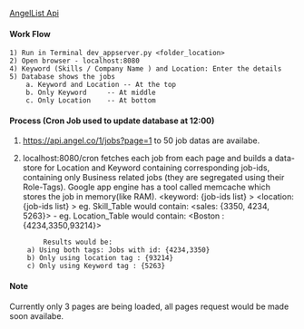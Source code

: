 [AngelList Api](http://angel.co/)

#### Work Flow
	
	1) Run in Terminal dev_appserver.py <folder_location>
	2) Open browser - localhost:8080
	4) Keyword (Skills / Company Name ) and Location: Enter the details
	5) Database shows the jobs
		a. Keyword and Location -- At the top
		b. Only Keyword 	-- At middle
		c. Only Location 	-- At bottom

#### Process (Cron Job used to update database at 12:00)
1) https://api.angel.co/1/jobs?page=1 to 50 job datas are availabe. 
2) localhost:8080/cron fetches each job from each page and builds a data-store for Location and Keyword containing corresponding job-ids, containing only Business related jobs (they are segregated using their Role-Tags).
Google app engine has a tool called memcache which stores the job in memory(like RAM).
	<keyword: {job-ids list} >
	<location: {job-ids list} >
	eg. Skill_Table would contain: 
		<sales: {3350, 4234, 5263}> - 
	eg. Location_Table would contain: 
		<Boston : {4234,3350,93214}>

			Results would be:
		a) Using both tags: Jobs with id: {4234,3350}
		b) Only using location tag : {93214}
		c) Only using Keyword tag :	{5263}

#### Note
Currently only 3 pages are being loaded, all pages request would be made soon availabe.


